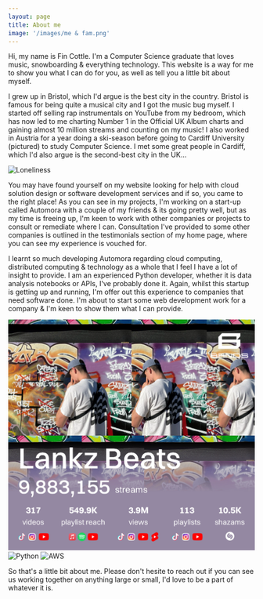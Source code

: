 ```yaml
---
layout: page
title: About me
image: '/images/me & fam.png'
---
```


Hi, my name is Fin Cottle. I'm a Computer Science graduate that loves music, snowboarding & everything technology. This website is a way for me to show you what I can do for you, as well as tell you a little bit about myself.

I grew up in Bristol, which I'd argue is the best city in the country. Bristol is famous for being quite a musical city and I got the music bug myself. I started off selling rap instrumentals on YouTube from my bedroom, which has now led to me charting Number 1 in the Official UK Album charts and gaining almost 10 million streams and counting on my music!
I also worked in Austria for a year doing a ski-season before going to Cardiff University (pictured) to study Computer Science. I met some great people in Cardiff, which I'd also argue is the second-best city in the UK...

![Loneliness](https://www.cardiff.ac.uk/__data/assets/image/0007/499075/Main-Building_BlueSky_GreenGrass.jpg)

You may have found yourself on my website looking for help with cloud solution design or software development services and if so, you came to the right place! As you can see in my projects, I'm working on a start-up called Automora with a couple of my friends & its going pretty well, but as my time is freeing up, I'm keen to work with other companies or projects to consult or remediate where I can. Consultation I've provided to some other companies is outlined in the testimonials section of my home page, where you can see my experience is vouched for. 

I learnt so much developing Automora regarding cloud computing, distributed computing & technology as a whole that I feel I have a lot of insight to provide. I am an experienced Python developer, whether it is data analysis notebooks or APIs, I've probably done it. Again, whilst this startup is getting up and running, I'm offer out this experience to companies that need software done. I'm about to start some web development work for a company & I'm keen to show them what I can provide.

<div class="gallery-box">
  <div class="gallery">
    <img src="/images/bands.png" alt="My music stream information">
    <img src="https://www.sketchappsources.com/resources/source-image/python-logo.png" alt="Python">
    <img src="https://yt3.googleusercontent.com/HRJKaJg70sqBrCNh7Tf2RSjXTb_5hCUn7Hht7mxUJMg77EWkihh55JklD-KhwAMhwY31ox5O=s900-c-k-c0x00ffffff-no-rj" alt="AWS">
  </div>
</div>

So that's a little bit about me. Please don't hesite to reach out if you can see us working together on anything large or small, I'd love to be a part of whatever it is.
